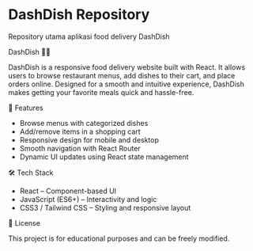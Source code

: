 # DashDish Repository

Repository utama aplikasi food delivery DashDish

DashDish 🍔🚀

DashDish is a responsive food delivery website built with React. It allows users to browse restaurant menus, add dishes to their cart, and place orders online. Designed for a smooth and intuitive experience, DashDish makes getting your favorite meals quick and hassle-free.

🚀 Features

- Browse menus with categorized dishes
- Add/remove items in a shopping cart
- Responsive design for mobile and desktop
- Smooth navigation with React Router
- Dynamic UI updates using React state management

🛠 Tech Stack

- React – Component-based UI
- JavaScript (ES6+) – Interactivity and logic
- CSS3 / Tailwind CSS – Styling and responsive layout


📄 License

This project is for educational purposes and can be freely modified.

